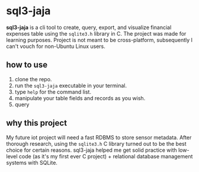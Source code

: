 # sql3-jaja

**sql3-jaja** is a cli tool to create, query, export, and visualize financial expenses table using the `sqlite3.h` library in C. The project was made for learning purposes. Project is not meant to be cross-platform, subsequently I can't vouch for non-Ubuntu Linux users.

## how to use

1. clone the repo.
2. run the `sql3-jaja` executable in your terminal.
3. type `help` for the command list.
4. manipulate your table fields and records as you wish.
6. query

## why this project

My future iot project will need a fast RDBMS to store sensor metadata. After thorough research, using the `sqlite3.h` C library turned out to be the best choice for certain reasons. sql3-jaja helped me get solid practice with low-level code (as it's my first ever C project) + relational database management systems with SQLite.